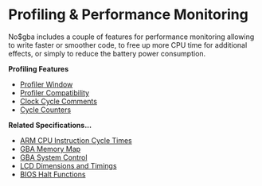 # Profiling & Performance Monitoring


No\$gba includes a couple of features for performance monitoring
allowing to write faster or smoother code, to free up more CPU time for
additional effects, or simply to reduce the battery power consumption.

**Profiling Features**
- [Profiler Window](./profilerwindow.md)
- [Profiler Compatibility](./profilercompatibility.md)
- [Clock Cycle Comments](./clockcyclecomments.md)
- [Cycle Counters](./cyclecounters.md)

**Related Specifications\...**
- [ARM CPU Instruction Cycle Times](./armcpuinstructioncycletimes.md)
- [GBA Memory Map](./gbamemorymap.md)
- [GBA System Control](./gbasystemcontrol.md)
- [LCD Dimensions and Timings](./lcddimensionsandtimings.md)
- [BIOS Halt Functions](./bioshaltfunctions.md)



